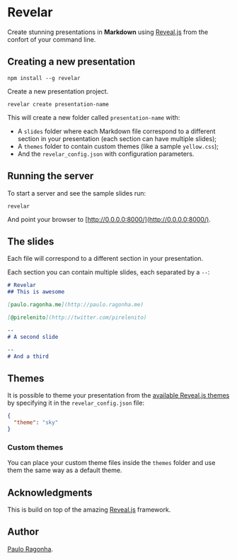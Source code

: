 # Revelar

Create stunning presentations in **Markdown** using [Reveal.js](https://github.com/hakimel/reveal.js) from the confort of your command line.

## Creating a new presentation

```shell
npm install --g revelar
```

Create a new presentation project.

```shell
revelar create presentation-name
```

This will create a new folder called `presentation-name` with:

* A `slides` folder where each Markdown file correspond to a different section in your presentation (each section can have multiple slides);
* A `themes` folder to contain custom themes (like a sample `yellow.css`);
* And the `revelar_config.json` with configuration parameters.

## Running the server

To start a server and see the sample slides run:

```shell
revelar
```

And point your browser to [http://0.0.0.0:8000/](http://0.0.0.0:8000/).

## The slides

Each file will correspond to a different section in your presentation.

Each section you can contain multiple slides, each separated by a `--`:

```markdown
# Revelar
## This is awesome

[paulo.ragonha.me](http://paulo.ragonha.me)

[@pirelenito](http://twitter.com/pirelenito)

--
# A second slide

--
# And a third
```

## Themes

It is possible to theme your presentation from the [available Reveal.js themes](https://github.com/hakimel/reveal.js#theming) by specifying it in the `revelar_config.json` file:

```json
{
  "theme": "sky"
}
```

### Custom themes

You can place your custom theme files inside the `themes` folder and use them the same way as a default theme.

## Acknowledgments

This is build on top of the amazing [Reveal.js](https://github.com/hakimel/reveal.js) framework.

## Author

[Paulo Ragonha](http://paulo.ragonha.me).
